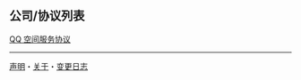 ## 公司/协议列表

[QQ 空间服务协议](https://github.com/smilonely/I-dont-wanna-read-it/wiki/Tencent-Qzone-Service)

----

[声明](https://github.com/smilonely/I-dont-wanna-read-it/wiki/Statement)・[关于](https://github.com/smilonely/I-dont-wanna-read-it/wiki/About)・[变更日志](https://github.com/smilonely/I-dont-wanna-read-it/wiki/Change-log)